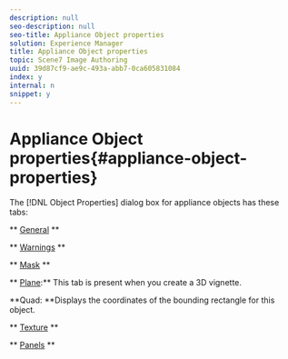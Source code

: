 ```yaml
---
description: null
seo-description: null
seo-title: Appliance Object properties
solution: Experience Manager
title: Appliance Object properties
topic: Scene7 Image Authoring
uuid: 39d87cf9-ae9c-493a-abb7-0ca605831084
index: y
internal: n
snippet: y
---
```


# Appliance Object properties{#appliance-object-properties}

The [!DNL Object Properties] dialog box for appliance objects has these tabs:

** [General](../../../c-vat-obj-pg/c-vat-abt-obj-prop/c-vat-3d-obj-prop/c-vat-3d-flow-obj-prop/c-vat-gen-tab-obj.md#concept-41227a4c8797447cb4ec1e8937a6f8a7) **

** [Warnings](../../../c-vat-obj-pg/c-vat-abt-obj-prop/c-vat-app-obj-prop/c-vat-warning-tab.md#concept-a4134befdef446a9bb4f5fbb3f9b27d1) **

** [Mask](../../../c-vat-obj-pg/c-vat-abt-obj-prop/c-vat-3d-obj-prop/c-vat-3d-flow-obj-prop/c-vat-mask-tab-obj.md#concept-2c0068e148274fbe9cfbdbdd08935730) **

** [Plane](../../../c-vat-obj-pg/c-vat-abt-obj-prop/c-vat-app-obj-prop/c-vat-plane-tab-3d-obj.md#concept-e0addb7f0f8f48678bf3b09bbf74f67c):** This tab is present when you create a 3D vignette.

**Quad: **Displays the coordinates of the bounding rectangle for this object.

** [Texture](../../../c-vat-obj-pg/c-vat-abt-obj-prop/c-vat-3d-obj-prop/c-vat-3d-flow-obj-prop/c-vat-text-tab-obj.md#concept-81d47c5bdaf64427a222acfee3e6d557) **

** [Panels](../../../c-vat-obj-pg/c-vat-abt-obj-prop/c-vat-app-obj-prop/c-vat-panels-tab-obj.md#concept-966d394a633345f7ba9a476051c87b30) ** 
